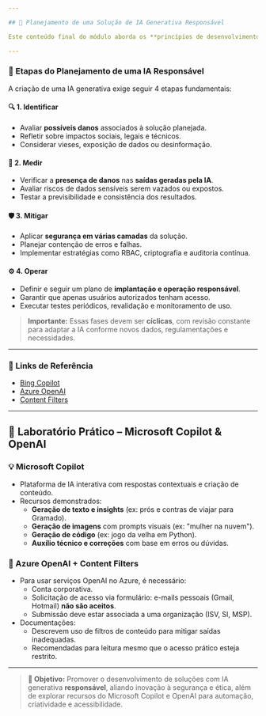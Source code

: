 ```yaml
---

## 🤖 Planejamento de uma Solução de IA Generativa Responsável

Este conteúdo final do módulo aborda os **princípios de desenvolvimento ético e seguro** de soluções com **Inteligência Artificial generativa**, conforme as diretrizes da Microsoft. O objetivo é garantir que os sistemas desenvolvidos operem de forma **transparente, segura e com responsabilidade**, respeitando dados sensíveis e evitando riscos à privacidade ou integridade dos usuários.

---
```


### 🧭 Etapas do Planejamento de uma IA Responsável

A criação de uma IA generativa exige seguir 4 etapas fundamentais:

#### 🔍 1. Identificar
- Avaliar **possíveis danos** associados à solução planejada.
- Refletir sobre impactos sociais, legais e técnicos.
- Considerar vieses, exposição de dados ou desinformação.

#### 📏 2. Medir
- Verificar a **presença de danos** nas **saídas geradas pela IA**.
- Avaliar riscos de dados sensíveis serem vazados ou expostos.
- Testar a previsibilidade e consistência dos resultados.

#### 🛡️ 3. Mitigar
- Aplicar **segurança em várias camadas** da solução.
- Planejar contenção de erros e falhas.
- Implementar estratégias como RBAC, criptografia e auditoria contínua.

#### ⚙️ 4. Operar
- Definir e seguir um plano de **implantação e operação responsável**.
- Garantir que apenas usuários autorizados tenham acesso.
- Executar testes periódicos, revalidação e monitoramento de uso.

> **Importante:** Essas fases devem ser **cíclicas**, com revisão constante para adaptar a IA conforme novos dados, regulamentações e necessidades.

---

### 🔗 Links de Referência

- [Bing Copilot](https://aka.ms/ai900-bing-copilot)
- [Azure OpenAI](https://aka.ms/ai900-azure-openai)
- [Content Filters](https://aka.ms/ai900-content-filters)

---

## 🧪 Laboratório Prático – Microsoft Copilot & OpenAI

### 💡 Microsoft Copilot
- Plataforma de IA interativa com respostas contextuais e criação de conteúdo.
- Recursos demonstrados:
  - **Geração de texto e insights** (ex: prós e contras de viajar para Gramado).
  - **Geração de imagens** com prompts visuais (ex: "mulher na nuvem").
  - **Geração de código** (ex: jogo da velha em Python).
  - **Auxílio técnico e correções** com base em erros ou dúvidas.

### 🔐 Azure OpenAI + Content Filters
- Para usar serviços OpenAI no Azure, é necessário:
  - Conta corporativa.
  - Solicitação de acesso via formulário: e-mails pessoais (Gmail, Hotmail) **não são aceitos**.
  - Submissão deve estar associada a uma organização (ISV, SI, MSP).
- Documentações:
  - Descrevem uso de filtros de conteúdo para mitigar saídas inadequadas.
  - Recomendadas para leitura mesmo que o acesso prático esteja restrito.

---

> **🎯 Objetivo:** Promover o desenvolvimento de soluções com IA generativa **responsável**, aliando inovação à segurança e ética, além de explorar recursos do Microsoft Copilot e OpenAI para automação, criatividade e acessibilidade.
